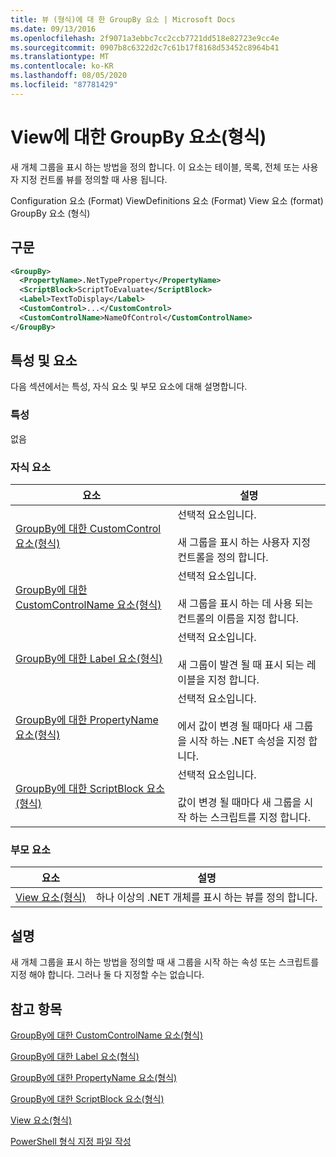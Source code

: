 ```yaml
---
title: 뷰 (형식)에 대 한 GroupBy 요소 | Microsoft Docs
ms.date: 09/13/2016
ms.openlocfilehash: 2f9071a3ebbc7cc2ccb7721dd518e82723e9cc4e
ms.sourcegitcommit: 0907b8c6322d2c7c61b17f8168d53452c8964b41
ms.translationtype: MT
ms.contentlocale: ko-KR
ms.lasthandoff: 08/05/2020
ms.locfileid: "87781429"
---
```

# <a name="groupby-element-for-view-format"></a>View에 대한 GroupBy 요소(형식)

새 개체 그룹을 표시 하는 방법을 정의 합니다. 이 요소는 테이블, 목록, 전체 또는 사용자 지정 컨트롤 뷰를 정의할 때 사용 됩니다.

Configuration 요소 (Format) ViewDefinitions 요소 (Format) View 요소 (format) GroupBy 요소 (형식)

## <a name="syntax"></a>구문

```xml
<GroupBy>
  <PropertyName>.NetTypeProperty</PropertyName>
  <ScriptBlock>ScriptToEvaluate</ScriptBlock>
  <Label>TextToDisplay</Label>
  <CustomControl>...</CustomControl>
  <CustomControlName>NameOfControl</CustomControlName>
</GroupBy>
```

## <a name="attributes-and-elements"></a>특성 및 요소

다음 섹션에서는 특성, 자식 요소 및 부모 요소에 대해 설명합니다.

### <a name="attributes"></a>특성

없음

### <a name="child-elements"></a>자식 요소

|요소|설명|
|-------------|-----------------|
|[GroupBy에 대한 CustomControl 요소(형식)](./customcontrol-element-for-groupby-format.md)|선택적 요소입니다.<br /><br /> 새 그룹을 표시 하는 사용자 지정 컨트롤을 정의 합니다.|
|[GroupBy에 대한 CustomControlName 요소(형식)](./customcontrolname-element-for-groupby-format.md)|선택적 요소입니다.<br /><br /> 새 그룹을 표시 하는 데 사용 되는 컨트롤의 이름을 지정 합니다.|
|[GroupBy에 대한 Label 요소(형식)](./label-element-for-groupby-format.md)|선택적 요소입니다.<br /><br /> 새 그룹이 발견 될 때 표시 되는 레이블을 지정 합니다.|
|[GroupBy에 대한 PropertyName 요소(형식)](./propertyname-element-for-groupby-format.md)|선택적 요소입니다.<br /><br /> 에서 값이 변경 될 때마다 새 그룹을 시작 하는 .NET 속성을 지정 합니다.|
|[GroupBy에 대한 ScriptBlock 요소(형식)](./scriptblock-element-for-groupby-format.md)|선택적 요소입니다.<br /><br /> 값이 변경 될 때마다 새 그룹을 시작 하는 스크립트를 지정 합니다.|

### <a name="parent-elements"></a>부모 요소

|요소|설명|
|-------------|-----------------|
|[View 요소(형식)](./view-element-format.md)|하나 이상의 .NET 개체를 표시 하는 뷰를 정의 합니다.|

## <a name="remarks"></a>설명

새 개체 그룹을 표시 하는 방법을 정의할 때 새 그룹을 시작 하는 속성 또는 스크립트를 지정 해야 합니다. 그러나 둘 다 지정할 수는 없습니다.

## <a name="see-also"></a>참고 항목

[GroupBy에 대한 CustomControlName 요소(형식)](./customcontrolname-element-for-groupby-format.md)

[GroupBy에 대한 Label 요소(형식)](./label-element-for-groupby-format.md)

[GroupBy에 대한 PropertyName 요소(형식)](./propertyname-element-for-groupby-format.md)

[GroupBy에 대한 ScriptBlock 요소(형식)](./scriptblock-element-for-groupby-format.md)

[View 요소(형식)](./view-element-format.md)

[PowerShell 형식 지정 파일 작성](./writing-a-powershell-formatting-file.md)
